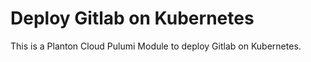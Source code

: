 # Deploy Gitlab on Kubernetes

This is a Planton Cloud Pulumi Module to deploy Gitlab on Kubernetes.
